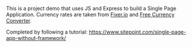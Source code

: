 This is a project demo that uses JS and Express to build a Single Page Application.
Currency rates are taken from [Fixer.io](https://fixer.io/) and [Free Currency Converter](https://free.currencyconverterapi.com/).

Completed by following a tutorial:
https://www.sitepoint.com/single-page-app-without-framework/
